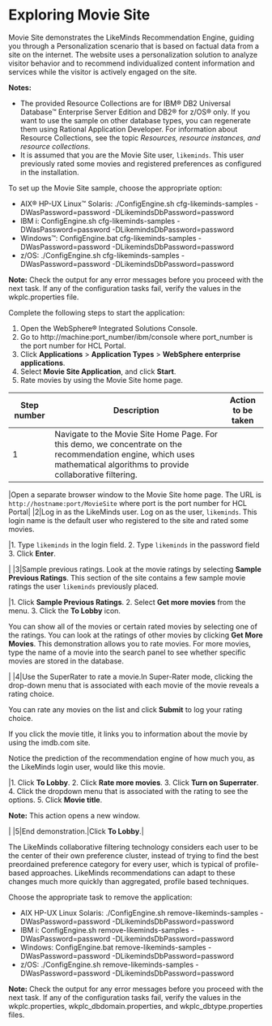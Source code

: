# Exploring Movie Site

Movie Site demonstrates the LikeMinds Recommendation Engine, guiding you through a Personalization scenario that is based on factual data from a site on the internet. The website uses a personalization solution to analyze visitor behavior and to recommend individualized content information and services while the visitor is actively engaged on the site.

**Notes:**

-   The provided Resource Collections are for IBM® DB2 Universal Database™ Enterprise Server Edition and DB2® for z/OS® only. If you want to use the sample on other database types, you can regenerate them using Rational Application Developer. For information about Resource Collections, see the topic *Resources, resource instances, and resource collections*.
-   It is assumed that you are the Movie Site user, `likeminds`. This user previously rated some movies and registered preferences as configured in the installation.

To set up the Movie Site sample, choose the appropriate option:

-   AIX® HP-UX Linux™ Solaris: ./ConfigEngine.sh cfg-likeminds-samples -DWasPassword=password -DLikemindsDbPassword=password
-   IBM i: ConfigEngine.sh cfg-likeminds-samples -DWasPassword=password -DLikemindsDbPassword=password
-   Windows™: ConfigEngine.bat cfg-likeminds-samples -DWasPassword=password -DLikemindsDbPassword=password
-   z/OS: ./ConfigEngine.sh cfg-likeminds-samples -DWasPassword=password -DLikemindsDbPassword=password

**Note:** Check the output for any error messages before you proceed with the next task. If any of the configuration tasks fail, verify the values in the wkplc.properties file.

Complete the following steps to start the application:

1.  Open the WebSphere® Integrated Solutions Console.
2.  Go to http://machine:port\_number/ibm/console where port\_number is the port number for HCL Portal.
3.  Click **Applications** \> **Application Types** \> **WebSphere enterprise applications**.
4.  Select **Movie Site Application**, and click **Start**.
5.  Rate movies by using the Movie Site home page.

|Step number|Description|Action to be taken|
|-----------|-----------|------------------|
|1|Navigate to the Movie Site Home Page. For this demo, we concentrate on the recommendation engine, which uses mathematical algorithms to provide collaborative filtering.

|Open a separate browser window to the Movie Site home page. The URL is `http://hostname:port/MovieSite` where port is the port number for HCL Portal|
|2|Log in as the LikeMinds user. Log on as the user, `likeminds`. This login name is the default user who registered to the site and rated some movies.

|1.  Type `likeminds` in the login field.
2.  Type `likeminds` in the password field
3.  Click **Enter**.

|
|3|Sample previous ratings. Look at the movie ratings by selecting **Sample Previous Ratings**. This section of the site contains a few sample movie ratings the user `likeminds` previously placed.

|1.  Click **Sample Previous Ratings**.
2.  Select **Get more movies** from the menu.
3.  Click the **To Lobby** icon.

You can show all of the movies or certain rated movies by selecting one of the ratings. You can look at the ratings of other movies by clicking **Get More Movies**. This demonstration allows you to rate movies. For more movies, type the name of a movie into the search panel to see whether specific movies are stored in the database.

|
|4|Use the SuperRater to rate a movie.In Super-Rater mode, clicking the drop-down menu that is associated with each movie of the movie reveals a rating choice.

You can rate any movies on the list and click **Submit** to log your rating choice.

If you click the movie title, it links you to information about the movie by using the imdb.com site.

Notice the prediction of the recommendation engine of how much you, as the LikeMinds login user, would like this movie.

|1.  Click **To Lobby**.
2.  Click **Rate more movies**.
3.  Click **Turn on Superrater**.
4.  Click the dropdown menu that is associated with the rating to see the options.
5.  Click **Movie title**.

**Note:** This action opens a new window.


|
|5|End demonstration.|Click **To Lobby**.|

The LikeMinds collaborative filtering technology considers each user to be the center of their own preference cluster, instead of trying to find the best preordained preference category for every user, which is typical of profile-based approaches. LikeMinds recommendations can adapt to these changes much more quickly than aggregated, profile based techniques.

Choose the appropriate task to remove the application:

-   AIX HP-UX Linux Solaris: ./ConfigEngine.sh remove-likeminds-samples -DWasPassword=password -DLikemindsDbPassword=password
-   IBM i: ConfigEngine.sh remove-likeminds-samples -DWasPassword=password -DLikemindsDbPassword=password
-   Windows: ConfigEngine.bat remove-likeminds-samples -DWasPassword=password -DLikemindsDbPassword=password
-   z/OS: ./ConfigEngine.sh remove-likeminds-samples -DWasPassword=password -DLikemindsDbPassword=password

**Note:** Check the output for any error messages before you proceed with the next task. If any of the configuration tasks fail, verify the values in the wkplc.properties, wkplc\_dbdomain.properties, and wkplc\_dbtype.properties files.


